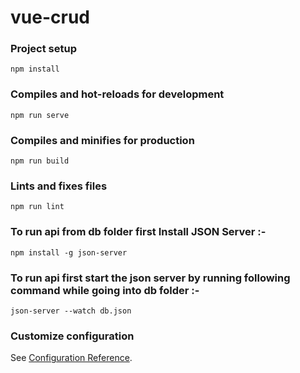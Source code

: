 # vue-crud

### Project setup
```
npm install
```
### Compiles and hot-reloads for development
```
npm run serve
```
### Compiles and minifies for production
```
npm run build
```
### Lints and fixes files
```
npm run lint
```
### To run api from db folder first Install JSON Server :-
```
npm install -g json-server
```
### To run api first start the json server by running following command while going into db folder :-
```
json-server --watch db.json
```
### Customize configuration
See [Configuration Reference](https://cli.vuejs.org/config/).
